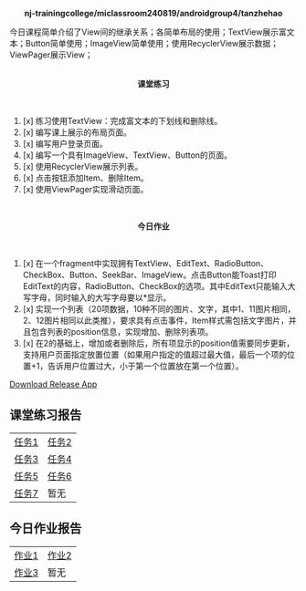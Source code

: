 <div>
    <p align="center">
        <strong>nj-trainingcollege/miclassroom240819/androidgroup4/tanzhehao</strong>
        <br>
    </p>
    今日课程简单介绍了View间的继承关系；各简单布局的使用；TextView展示富文本；Button简单使用；ImageView简单使用；使用RecyclerView展示数据；ViewPager展示View；
    <br><br>
    <p align="center"><strong>课堂练习</strong></p>
    <br>
</div>

1. [x] 练习使用TextView：完成富文本的下划线和删除线。
2. [x] 编写课上展示的布局页面。
3. [x] 编写用户登录页面。
4. [x] 编写一个具有ImageView、TextView、Button的页面。
5. [x] 使用RecyclerView展示列表。
6. [x] 点击按钮添加Item、删除Item。
7. [x] 使用ViewPager实现滑动页面。


<div>
    <br>
    <p align="center"><strong>今日作业</strong></p>
    <br>
</div>

1. [x] 在一个fragment中实现拥有TextView、EditText、RadioButton、CheckBox、Button、SeekBar、ImageView。点击Button能Toast打印EditText的内容，RadioButton、CheckBox的选项。其中EditText只能输入大写字母，同时输入的大写字母要以*显示。
2. [x] 实现一个列表（20项数据，10种不同的图片、文字，其中1、11图片相同，2、12图片相同以此类推），要求具有点击事件，Item样式需包括文字图片，并且包含列表的position信息，实现增加、删除列表项。
3. [x] 在2的基础上，增加或者删除后，所有项显示的position值需要同步更新，支持用户页面指定放置位置（如果用户指定的值超过最大值，最后一个项的位置+1，告诉用户位置过大，小于第一个位置放在第一个位置）。

<div>
    <a href="https://partner-gitlab.mioffice.cn/nj-trainingcollege/miclassroom240819/androidgroup4/tanzhehao/homework/-/raw/main/day4/app/release/app-release.apk?inline=false">Download Release App</a>
    <br>
</div>

## 课堂练习报告

|                                                                                                                                                   |                                                                                                                                                   |
| ------------------------------------------------------------------------------------------------------------------------------------------------- | ------------------------------------------------------------------------------------------------------------------------------------------------- |
| [任务1](https://partner-gitlab.mioffice.cn/nj-trainingcollege/miclassroom240819/androidgroup4/tanzhehao/homework/-/blob/main/day4/Day4-Train1.md) | [任务2](https://partner-gitlab.mioffice.cn/nj-trainingcollege/miclassroom240819/androidgroup4/tanzhehao/homework/-/blob/main/day4/Day4-Train2.md) |
| [任务3](https://partner-gitlab.mioffice.cn/nj-trainingcollege/miclassroom240819/androidgroup4/tanzhehao/homework/-/blob/main/day4/Day4-Train3.md) | [任务4](https://partner-gitlab.mioffice.cn/nj-trainingcollege/miclassroom240819/androidgroup4/tanzhehao/homework/-/blob/main/day4/Day4-Train4.md) |
| [任务5](https://partner-gitlab.mioffice.cn/nj-trainingcollege/miclassroom240819/androidgroup4/tanzhehao/homework/-/blob/main/day4/Day4-Train5.md) | [任务6](https://partner-gitlab.mioffice.cn/nj-trainingcollege/miclassroom240819/androidgroup4/tanzhehao/homework/-/blob/main/day4/Day4-Train6.md) |
| [任务7](https://partner-gitlab.mioffice.cn/nj-trainingcollege/miclassroom240819/androidgroup4/tanzhehao/homework/-/blob/main/day4/Day4-Train7.md) | 暂无                                                                                                                                              |

## 今日作业报告

|                                                                                                                                                |                                                                                                                                                |
| ---------------------------------------------------------------------------------------------------------------------------------------------- | ---------------------------------------------------------------------------------------------------------------------------------------------- |
| [作业1](https://partner-gitlab.mioffice.cn/nj-trainingcollege/miclassroom240819/androidgroup4/tanzhehao/homework/-/blob/main/day4/Day4-HW1.md) | [作业2](https://partner-gitlab.mioffice.cn/nj-trainingcollege/miclassroom240819/androidgroup4/tanzhehao/homework/-/blob/main/day4/Day4-HW2.md) |
| [作业3](https://partner-gitlab.mioffice.cn/nj-trainingcollege/miclassroom240819/androidgroup4/tanzhehao/homework/-/blob/main/day4/Day4-HW3.md) | 暂无                                                                                                                                           |
